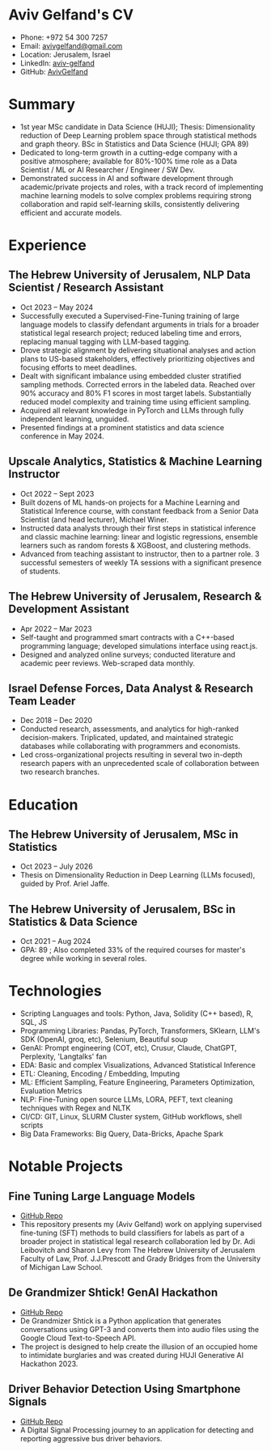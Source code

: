 
<!-- Remove above in src/markdown/Header.j2.md not in README.md -->
# Aviv Gelfand's CV

- Phone: +972 54 300 7257
- Email: [avivgelfand@gmail.com](mailto:avivgelfand@gmail.com)
- Location: Jerusalem, Israel
- LinkedIn: [aviv-gelfand](https://linkedin.com/in/aviv-gelfand)
- GitHub: [AvivGelfand](https://github.com/AvivGelfand)


# Summary

- 1st year MSc candidate in Data Science (HUJI); Thesis: Dimensionality reduction of Deep Learning problem space through statistical methods and graph theory. BSc in Statistics and Data Science (HUJI; GPA 89)
- Dedicated to long-term growth in a cutting-edge company with a positive atmosphere; available for 80%-100% time role as a Data Scientist / ML or AI Researcher / Engineer / SW Dev.
- Demonstrated success in AI and software development through academic/private projects and roles, with a track record of implementing machine learning models to solve complex problems requiring strong collaboration and rapid self-learning skills, consistently delivering efficient and accurate models.
# Experience

## The Hebrew University of Jerusalem, NLP Data Scientist / Research Assistant

- Oct 2023 – May 2024
- Successfully executed a Supervised-Fine-Tuning training of large language models to classify defendant arguments in trials for a broader statistical legal research project; reduced labeling time and errors, replacing manual tagging with LLM-based tagging.
- Drove strategic alignment by delivering situational analyses and action plans to US-based stakeholders, effectively prioritizing objectives and focusing efforts to meet deadlines.
- Dealt with significant imbalance using embedded cluster stratified sampling methods. Corrected errors in the labeled data. Reached over 90% accuracy and 80% F1 scores in most target labels. Substantially reduced model complexity and training time using efficient sampling.
- Acquired all relevant knowledge in PyTorch and LLMs through fully independent learning, unguided.
- Presented findings at a prominent statistics and data science conference in May 2024.

## Upscale Analytics, Statistics & Machine Learning Instructor

- Oct 2022 – Sept 2023
- Built dozens of ML hands-on projects for a Machine Learning and Statistical Inference course, with constant feedback from a Senior Data Scientist (and head lecturer), Michael Winer.
- Instructed data analysts through their first steps in statistical inference and classic machine learning$:$ linear and logistic regressions, ensemble learners such as random forests & XGBoost, and clustering methods.
- Advanced from teaching assistant to instructor, then to a partner role. 3 successful semesters of weekly TA sessions with a significant presence of students.

## The Hebrew University of Jerusalem, Research & Development Assistant

- Apr 2022 – Mar 2023
- Self-taught and programmed smart contracts with a C++-based programming language; developed simulations interface using react.js.
- Designed and analyzed online surveys; conducted literature and academic peer reviews. Web-scraped data monthly.

## Israel Defense Forces, Data Analyst & Research Team Leader

- Dec 2018 – Dec 2020
- Conducted research, assessments, and analytics for high-ranked decision-makers. Triplicated, updated, and maintained strategic databases while collaborating with programmers and economists.
- Led cross-organizational projects resulting in several two in-depth research papers with an unprecedented scale of collaboration between two research branches.

# Education

## The Hebrew University of Jerusalem, MSc in Statistics

- Oct 2023 – July 2026
- Thesis on Dimensionality Reduction in Deep Learning (LLMs focused), guided by Prof. Ariel Jaffe.

## The Hebrew University of Jerusalem, BSc in Statistics & Data Science

- Oct 2021 – Aug 2024
- GPA: 89 ; Also completed 33% of the required courses for master's degree while working in several roles.

# Technologies

- Scripting Languages and tools: Python, Java, Solidity (C++ based), R, SQL, JS
- Programming Libraries: Pandas, PyTorch, Transformers, SKlearn, LLM's SDK (OpenAI, groq, etc), Selenium, Beautiful soup
- GenAI: Prompt engineering (COT, etc), Crusur, Claude, ChatGPT, Perplexity, 'Langtalks' fan
- EDA: Basic and complex Visualizations, Advanced Statistical Inference
- ETL: Cleaning, Encoding / Embedding, Imputing
- ML: Efficient Sampling, Feature Engineering, Parameters Optimization, Evaluation Metrics
- NLP: Fine-Tuning open source LLMs, LORA, PEFT, text cleaning techniques with Regex and NLTK
- CI/CD: GIT, Linux, SLURM Cluster system, GitHub workflows, shell scripts
- Big Data Frameworks: Big Query, Data-Bricks, Apache Spark
# Notable Projects

## Fine Tuning Large Language Models

- [GitHub Repo](https://github.com/AvivGelfand/Fine-tuning-Large-Language-Models)
- This repository presents my (Aviv Gelfand) work on applying supervised fine-tuning (SFT) methods to build classifiers for labels as part of a broader project in statistical legal research collaboration led by Dr. Adi Leibovitch and Sharon Levy from The Hebrew University of Jerusalem Faculty of Law, Prof. J.J.Prescott and Grady Bridges from the University of Michigan Law School.

## De Grandmizer Shtick! GenAI Hackathon

- [GitHub Repo](https://github.com/AvivGelfand/GrandmizersShtick-Huji-Hackathon23)
- De Grandmizer Shtick is a Python application that generates conversations using GPT-3 and converts them into audio files using the Google Cloud Text-to-Speech API.
- The project is designed to help create the illusion of an occupied home to intimidate burglaries and was created during HUJI Generative AI Hackathon 2023.

## Driver Behavior Detection Using Smartphone Signals

- [GitHub Repo](https://github.com/AvivGelfand/Driver-Behavior-Detection-Using-Smartphone-Signals)
- A Digital Signal Processing journey to an application for detecting and reporting aggressive bus driver behaviors.

